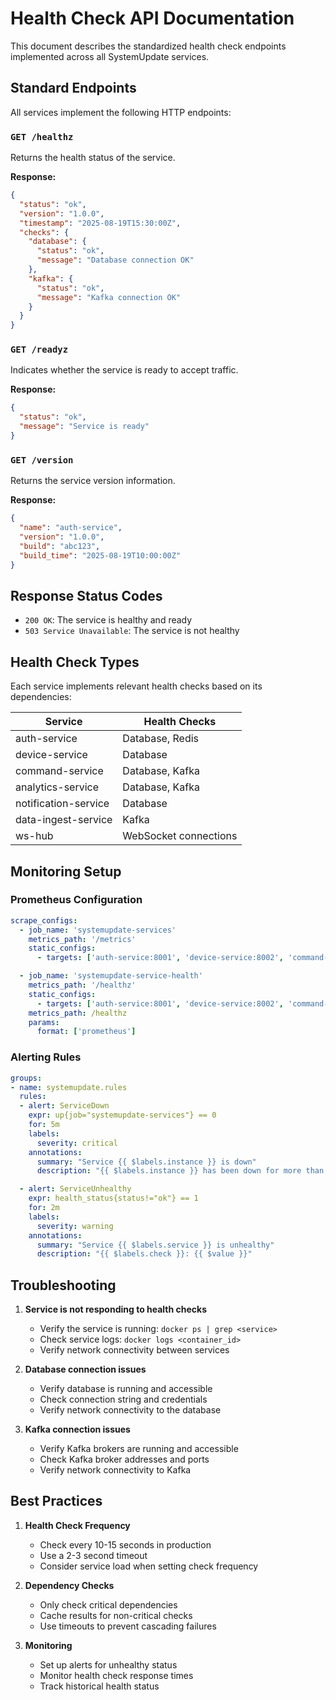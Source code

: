 # Health Check API Documentation

This document describes the standardized health check endpoints implemented across all SystemUpdate services.

## Standard Endpoints

All services implement the following HTTP endpoints:

### `GET /healthz`
Returns the health status of the service.

**Response:**
```json
{
  "status": "ok",
  "version": "1.0.0",
  "timestamp": "2025-08-19T15:30:00Z",
  "checks": {
    "database": {
      "status": "ok",
      "message": "Database connection OK"
    },
    "kafka": {
      "status": "ok",
      "message": "Kafka connection OK"
    }
  }
}
```

### `GET /readyz`
Indicates whether the service is ready to accept traffic.

**Response:**
```json
{
  "status": "ok",
  "message": "Service is ready"
}
```

### `GET /version`
Returns the service version information.

**Response:**
```json
{
  "name": "auth-service",
  "version": "1.0.0",
  "build": "abc123",
  "build_time": "2025-08-19T10:00:00Z"
}
```

## Response Status Codes

- `200 OK`: The service is healthy and ready
- `503 Service Unavailable`: The service is not healthy

## Health Check Types

Each service implements relevant health checks based on its dependencies:

| Service | Health Checks |
|---------|---------------|
| auth-service | Database, Redis |
| device-service | Database |
| command-service | Database, Kafka |
| analytics-service | Database, Kafka |
| notification-service | Database |
| data-ingest-service | Kafka |
| ws-hub | WebSocket connections |

## Monitoring Setup

### Prometheus Configuration
```yaml
scrape_configs:
  - job_name: 'systemupdate-services'
    metrics_path: '/metrics'
    static_configs:
      - targets: ['auth-service:8001', 'device-service:8002', 'command-service:8003']

  - job_name: 'systemupdate-service-health'
    metrics_path: '/healthz'
    static_configs:
      - targets: ['auth-service:8001', 'device-service:8002', 'command-service:8003']
    metrics_path: /healthz
    params:
      format: ['prometheus']
```

### Alerting Rules
```yaml
groups:
- name: systemupdate.rules
  rules:
  - alert: ServiceDown
    expr: up{job="systemupdate-services"} == 0
    for: 5m
    labels:
      severity: critical
    annotations:
      summary: "Service {{ $labels.instance }} is down"
      description: "{{ $labels.instance }} has been down for more than 5 minutes"

  - alert: ServiceUnhealthy
    expr: health_status{status!="ok"} == 1
    for: 2m
    labels:
      severity: warning
    annotations:
      summary: "Service {{ $labels.service }} is unhealthy"
      description: "{{ $labels.check }}: {{ $value }}"
```

## Troubleshooting

1. **Service is not responding to health checks**
   - Verify the service is running: `docker ps | grep <service>`
   - Check service logs: `docker logs <container_id>`
   - Verify network connectivity between services

2. **Database connection issues**
   - Verify database is running and accessible
   - Check connection string and credentials
   - Verify network connectivity to the database

3. **Kafka connection issues**
   - Verify Kafka brokers are running and accessible
   - Check Kafka broker addresses and ports
   - Verify network connectivity to Kafka

## Best Practices

1. **Health Check Frequency**
   - Check every 10-15 seconds in production
   - Use a 2-3 second timeout
   - Consider service load when setting check frequency

2. **Dependency Checks**
   - Only check critical dependencies
   - Cache results for non-critical checks
   - Use timeouts to prevent cascading failures

3. **Monitoring**
   - Set up alerts for unhealthy status
   - Monitor health check response times
   - Track historical health status
